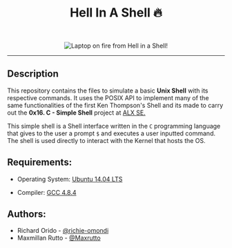 <h1 align ="center">Hell In A Shell 🔥</h1><br>
<p align="center">
<img src="https://iili.io/HgHDhDN.md.jpg" alt="Laptop on fire from Hell in a Shell!" border="0"></a>
</p>
<hr /> 

## Description

This repository contains the files to simulate a basic **Unix Shell** with its respective commands. It uses the POSIX API to implement many of the same functionalities of the first Ken Thompson's Shell and its made to carry out the **0x16. C - Simple Shell** project at [ALX SE.](https://www.alxafrica.com/ "ALX Africa.")

This simple shell is a Shell interface written in the `C` programming language that gives to the user a prompt `$` and executes a user inputted command. The shell is used directly to interact with the Kernel that hosts the OS. 

## Requirements:

* Operating System: [Ubuntu 14.04 LTS](http://releases.ubuntu.com/14.04/)

* Compiler: [GCC 4.8.4](https://gcc.gnu.org/gcc-4.8/)

## Authors:

- Richard Orido - [@richie-omondi](https://github.com/richie-omondi) 
- Maxmillan Rutto - [@Maxrutto](https://github.com/Maxrutto)

